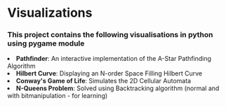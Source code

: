 # Visualizations
<h3>This project contains the following  visualisations in python using pygame module</h3>
<table>
<li><b>Pathfinder</b>: An interactive implementation of the A-Star Pathfinding Algorithm</li>

<li><b>Hilbert Curve</b>: Displaying an N-order Space Filling Hilbert Curve</li>

<li><b>Conway's Game of Life</b>: Simulates the 2D Cellular Automata</li>

<li><b>N-Queens Problem</b>: Solved using Backtracking algorithm (normal and with bitmanipulation - for learning)</li>
</table>